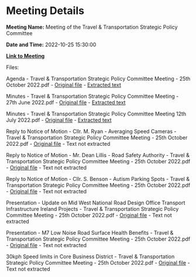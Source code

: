 # Meeting Details

**Meeting Name:** Meeting of the Travel & Transportation Strategic Policy Committee

**Date and Time:** 2022-10-25 15:30:00

**[Link to Meeting](https://www.limerick.ie/council/whats-on/meeting-travel-transportation-strategic-policy-committee-9)**

Files: 

Agenda - Travel & Transportation Strategic Policy Committee Meeting - 25th October 2022.pdf - [Original file](https://www.limerick.ie/sites/default/files/media/documents/2022-10/Agenda%20Travel%20%26%20Transportation%20SPC%20Meeting%20-%2025.10.22.pdf) - [Extracted text](./Agenda%20-%20Travel%20%26%20Transportation%20Strategic%20Policy%20Committee%20Meeting%20-%2025th%20October%202022.md)

Minutes - Travel & Transportation Strategic Policy Committee Meeting - 27th June 2022.pdf - [Original file](https://www.limerick.ie/sites/default/files/media/documents/2022-11/Minutes%20of%20%20T%26T%20SPC%20Meeting%2027.06.22.pdf) - [Extracted text](./Minutes%20-%20Travel%20%26%20Transportation%20Strategic%20Policy%20Committee%20Meeting%20-%2027th%20June%202022.md)

Minutes - Travel & Transportation Strategic Policy Committee Meeting 12th July 2022.pdf - [Original file](https://www.limerick.ie/sites/default/files/media/documents/2022-11/Minutes%20of%20%20T%26T%20SPC%20Meeting%2012.07.22.pdf) - [Extracted text](./Minutes%20-%20Travel%20%26%20Transportation%20Strategic%20Policy%20Committee%20Meeting%2012th%20July%202022.md)

Reply to Notice of Motion - Cllr. M. Ryan - Averaging Speed Cameras - Travel & Transportation Strategic Policy Committee Meeting - 25th October 2022.pdf - [Original file](https://www.limerick.ie/sites/default/files/media/documents/2022-11/Reply%20to%20Notice%20of%20Motion%20-%20Cllr%20M%20Ryan%20-%20Averaging%20Speed%20camers.pdf) - Text not extracted

Reply to Notice of Motion - Mr. Dean Lillis - Road Safety Authority - Travel & Transportation Strategic Policy Committee Meeting - 25th October 2022.pdf - [Original file](https://www.limerick.ie/sites/default/files/media/documents/2022-11/Reply%20to%20Notice%20of%20Motion%20-%20Mr.%20Dean%20Lillis%20-%20Road%20Safety%20Authority.pdf) - Text not extracted

Reply to Notice of Motion - Cllr. S. Benson - Autism Parking Spots - Travel & Transportation Strategic Policy Committee Meeting - 25th October 2022.pdf - [Original file](https://www.limerick.ie/sites/default/files/media/documents/2022-11/Repy%20to%20Notice%20of%20Motion%20-%20Cllr.%20S.%20Benson%20-%20Autism%20parking%20spots.pdf) - Text not extracted

Presentation - Update on Mid West National Road Design Office Transport Infrastructure Ireland Projects - Travel & Transportation Strategic Policy Committee Meeting - 25th October 2022.pdf - [Original file](https://www.limerick.ie/sites/default/files/media/documents/2022-11/Presentation%20-Update%20on%20MWNRDO%20TII%20Projects.pdf) - Text not extracted

Presentation - M7 Low Noise Road Surface Health Benefits - Travel & Transportation Strategic Policy Committee Meeting - 25th October 2022.pdf - [Original file](https://www.limerick.ie/sites/default/files/media/documents/2022-11/Presentaton%20M7%20LNRS%20Health%20Benefits%2025102022.pdf) - Text not extracted

30kph Speed limits in Core Business District - Travel & Transportation Strategic Policy Committee Meeting - 25th October 2022.pdf - [Original file](https://www.limerick.ie/sites/default/files/media/documents/2022-11/30kph%20Speed%20limits%20in%20Core%20Business%20District.pdf) - Text not extracted

